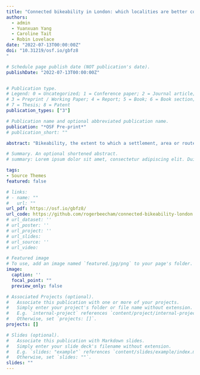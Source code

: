 ```yaml
---
title: "Connected bikeability in London: which localities are better connected by bike and does this matter?"
authors:
  - admin
  - Yuanxuan Yang
  - Caroline Tait
  - Robin Lovelace
date: "2022-07-13T00:00:00Z"
doi: "10.31219/osf.io/gbfz8
"

# Schedule page publish date (NOT publication's date).
publishDate: "2022-07-13T00:00:00Z"


# Publication type.
# Legend: 0 = Uncategorized; 1 = Conference paper; 2 = Journal article;
# 3 = Preprint / Working Paper; 4 = Report; 5 = Book; 6 = Book section;
# 7 = Thesis; 8 = Patent
publication_types: ["3"]

# Publication name and optional abbreviated publication name.
publication: "*OSF Pre-print*"
# publication_short: ""

abstract: "Bikeability, the extent to which a settlement, area or route network enables cycling for everyday travel, is a frequently-cited theme for increasing and diversifying cycling uptake and therefore one that attracts much research attention. Indexes designed to quantify bikeability typically generate a single bikeability value for a single locality. Important to transport planners making infrastructure decisions, however, is how well-connected by bike are pairs of localities. For this it is necessary to estimate the bikeability of plausible routes connecting different parts of a city. We approximate routes for all origin-destination journey pairs cycled in the London Cycle Hire Scheme for 2018 and estimate the bikeability of each route, linking to the newly-released London Cycle Infrastructure Database. We then divide the area of inner London covered by the bikeshare scheme into ‘villages’ and profile how bikeability varies for trips connecting those villages – we call this connected bikeability. Our bikeability scores vary geographically with certain localities in London better connected by bike than others. The highest levels of bikeability coincide with villages that are connected by dedicated cycling infrastructure, whilst lower levels of bikeability are between villages that require crossing the river Thames or navigating central parts of London with dense road networks and limited space for dedicated infrastructure. We demonstrate the usefulness of the index through a data analysis that relates inequalities in connected bikeability to London’s labour market geography. Focussing on potentially cyclable commutes to job-rich villages in London, we evaluate differences in connected bikeability against demand and identify key commutes made by lower-wage non- professional workers that have comparatively low levels of bikeability and that may warrant attention from transport planners."

# Summary. An optional shortened abstract.
# summary: Lorem ipsum dolor sit amet, consectetur adipiscing elit. Duis posuere tellus ac convallis placerat. Proin tincidunt magna sed ex sollicitudin condimentum.

tags:
- Source Themes
featured: false

# links:
# - name: ""
#   url: ""
url_pdf: https://osf.io/gbfz8/
url_code: https://github.com/rogerbeecham/connected-bikeability-london
# url_dataset: ''
# url_poster: ''
# url_project: ''
# url_slides:
# url_source: ''
# url_video:

# Featured image
# To use, add an image named `featured.jpg/png` to your page's folder.
image:
  caption: ''
  focal_point: ""
  preview_only: false

# Associated Projects (optional).
#   Associate this publication with one or more of your projects.
#   Simply enter your project's folder or file name without extension.
#   E.g. `internal-project` references `content/project/internal-project/index.md`.
#   Otherwise, set `projects: []`.
projects: []

# Slides (optional).
#   Associate this publication with Markdown slides.
#   Simply enter your slide deck's filename without extension.
#   E.g. `slides: "example"` references `content/slides/example/index.md`.
#   Otherwise, set `slides: ""`.
slides: ""
---
```

